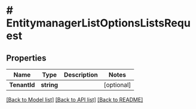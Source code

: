 # # EntitymanagerListOptionsListsRequest


## Properties 


Name | Type | Description | Notes
------------ | ------------- | ------------- | -------------
**TenantId**| **string** |   | [optional]


[[Back to Model list]](../../README.md#models) [[Back to API list]](../../README.md#endpoints) [[Back to README]](../../README.md)

